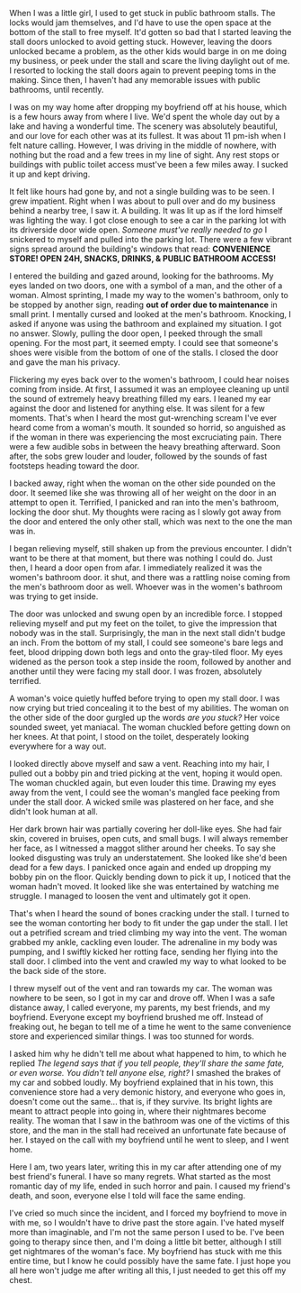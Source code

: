 When I was a little girl, I used to get stuck in public bathroom stalls. The locks would jam themselves, and I'd have to use the open space at the bottom of the stall to free myself. It'd gotten so bad that I started leaving the stall doors unlocked to avoid getting stuck. However, leaving the doors unlocked became a problem, as the other kids would barge in on me doing my business, or peek under the stall and scare the living daylight out of me. I resorted to locking the stall doors again to prevent peeping toms in the making. Since then, I haven't had any memorable issues with public bathrooms, until recently.

I was on my way home after dropping my boyfriend off at his house, which is a few hours away from where I live. We'd spent the whole day out by a lake and having a wonderful time. The scenery was absolutely beautiful, and our love for each other was at its fullest. It was about 11 pm-ish when I felt nature calling. However, I was driving in the middle of nowhere, with nothing but the road and a few trees in my line of sight. Any rest stops or buildings with public toilet access must've been a few miles away. I sucked it up and kept driving.

It felt like hours had gone by, and not a single building was to be seen. I grew impatient. Right when I was about to pull over and do my business behind a nearby tree, I saw it. A building. It was lit up as if the lord himself was lighting the way. I got close enough to see a car in the parking lot with its driverside door wide open. *Someone must've really needed to go* I snickered to myself and pulled into the parking lot. There were a few vibrant signs spread around the building's windows that read: **CONVENIENCE STORE! OPEN 24H, SNACKS, DRINKS, & PUBLIC BATHROOM ACCESS!**

I entered the building and gazed around, looking for the bathrooms. My eyes landed on two doors, one with a symbol of a man, and the other of a woman. Almost sprinting, I made my way to the women's bathroom, only to be stopped by another sign, reading **out of order due to maintenance** in small print. I mentally cursed and looked at the men's bathroom. Knocking, I asked if anyone was using the bathroom and explained my situation. I got no answer. Slowly, pulling the door open, I peeked through the small opening. For the most part, it seemed empty. I could see that someone's shoes were visible from the bottom of one of the stalls. I closed the door and gave the man his privacy.

Flickering my eyes back over to the women's bathroom, I could hear noises coming from inside. At first, I assumed it was an employee cleaning up until the sound of extremely heavy breathing filled my ears. I leaned my ear against the door and listened for anything else. It was silent for a few moments. That's when I heard the most gut-wrenching scream I've ever heard come from a woman's mouth. It sounded so horrid, so anguished as if the woman in there was experiencing the most excruciating pain. There were a few audible sobs in between the heavy breathing afterward. Soon after, the sobs grew louder and louder, followed by the sounds of fast footsteps heading toward the door.

I backed away, right when the woman on the other side pounded on the door. It seemed like she was throwing all of her weight on the door in an attempt to open it. Terrified, I panicked and ran into the men's bathroom, locking the door shut. My thoughts were racing as I slowly got away from the door and entered the only other stall, which was next to the one the man was in.

I began relieving myself, still shaken up from the previous encounter. I didn't want to be there at that moment, but there was nothing I could do. Just then, I heard a door open from afar. I immediately realized it was the women's bathroom door. it shut, and there was a rattling noise coming from the men's bathroom door as well. Whoever was in the women's bathroom was trying to get inside.

The door was unlocked and swung open by an incredible force. I stopped relieving myself and put my feet on the toilet, to give the impression that nobody was in the stall. Surprisingly, the man in the next stall didn't budge an inch. From the bottom of my stall, I could see someone's bare legs and feet, blood dripping down both legs and onto the gray-tiled floor. My eyes widened as the person took a step inside the room, followed by another and another until they were facing my stall door. I was frozen, absolutely terrified.

A woman's voice quietly huffed before trying to open my stall door. I was now crying but tried concealing it to the best of my abilities. The woman on the other side of the door gurgled up the words *are you stuck?* Her voice sounded sweet, yet maniacal. The woman chuckled before getting down on her knees. At that point, I stood on the toilet, desperately looking everywhere for a way out.

I looked directly above myself and saw a vent. Reaching into my hair, I pulled out a bobby pin and tried picking at the vent, hoping it would open. The woman chuckled again, but even louder this time. Drawing my eyes away from the vent, I could see the woman's mangled face peeking from under the stall door. A wicked smile was plastered on her face, and she didn't look human at all.

Her dark brown hair was partially covering her doll-like eyes. She had fair skin, covered in bruises, open cuts, and small bugs. I will always remember her face, as I witnessed a maggot slither around her cheeks. To say she looked disgusting was truly an understatement. She looked like she'd been dead for a few days. I panicked once again and ended up dropping my bobby pin on the floor. Quickly bending down to pick it up, I noticed that the woman hadn't moved. It looked like she was entertained by watching me struggle. I managed to loosen the vent and ultimately got it open.

That's when I heard the sound of bones cracking under the stall. I turned to see the woman contorting her body to fit under the gap under the stall. I let out a petrified scream and tried climbing my way into the vent. The woman grabbed my ankle, cackling even louder. The adrenaline in my body was pumping, and I swiftly kicked her rotting face, sending her flying into the stall door. I climbed into the vent and crawled my way to what looked to be the back side of the store.

I threw myself out of the vent and ran towards my car. The woman was nowhere to be seen, so I got in my car and drove off. When I was a safe distance away, I called everyone, my parents, my best friends, and my boyfriend. Everyone except my boyfriend brushed me off. Instead of freaking out, he began to tell me of a time he went to the same convenience store and experienced similar things. I was too stunned for words.

I asked him why he didn't tell me about what happened to him, to which he replied *The legend says that if you tell people, they'll share the same fate, or even worse. You didn't tell anyone else, right?* I smashed the brakes of my car and sobbed loudly. My boyfriend explained that in his town, this convenience store had a very demonic history, and everyone who goes in, doesn't come out the same... that is, if they survive. Its bright lights are meant to attract people into going in, where their nightmares become reality. The woman that I saw in the bathroom was one of the victims of this store, and the man in the stall had received an unfortunate fate because of her. I stayed on the call with my boyfriend until he went to sleep, and I went home.

Here I am, two years later, writing this in my car after attending one of my best friend's funeral. I have so many regrets. What started as the most romantic day of my life, ended in such horror and pain. I caused my friend's death, and soon, everyone else I told will face the same ending.

I've cried so much since the incident, and I forced my boyfriend to move in with me, so I wouldn't have to drive past the store again. I've hated myself more than imaginable, and I'm not the same person I used to be. I've been going to therapy since then, and I'm doing a little bit better, although I still get nightmares of the woman's face. My boyfriend has stuck with me this entire time, but I know he could possibly have the same fate. I just hope you all here won't judge me after writing all this, I just needed to get this off my chest.
